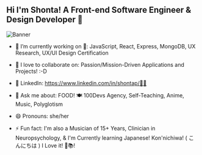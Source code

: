 ## Hi I'm Shonta! A Front-end Software Engineer & Design Developer 👋
![Banner](https://github.com/ShonTechDev/shontechdev/blob/main/resizedbannergit.png)

<!--**ShonTechDev/shontechdev** is a ✨ _special_ ✨ repository because its `README.md` (this file) appears on your GitHub profile.-->

- 🔭 I’m currently working on 🌱: JavaScript, React, Express, MongoDB, UX Research, UX/UI Design Certification
- 👯 I love to collaborate on: Passion/Mission-Driven Applications and Projects! :-D
- 🤝 LinkedIn: https://www.linkedin.com/in/shontap/👯‍♀

- 💬 Ask me about: FOOD! 🍽️ 100Devs Agency, Self-Teaching, Anime, Music, Polyglotism
- 😄 Pronouns: she/her
- ⚡ Fun fact: I'm also a Musician of 15+ Years, Clinician in Neuropsychology, & I'm Currently learning Japanese! Kon'nichiwa! ( こんにちは )  I Love it! 🩵📚!
